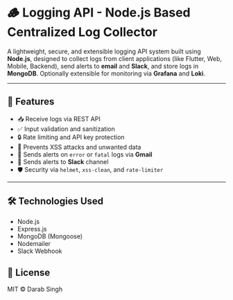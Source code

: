 # 🪵 Logging API - Node.js Based Centralized Log Collector

A lightweight, secure, and extensible logging API system built using **Node.js**, designed to collect logs from client applications (like Flutter, Web, Mobile, Backend), send alerts to **email** and **Slack**, and store logs in **MongoDB**. Optionally extensible for monitoring via **Grafana** and **Loki**.

---

## 🚀 Features

- 📥 Receive logs via REST API
- ✅ Input validation and sanitization
- 🔒 Rate limiting and API key protection
- 🧼 Prevents XSS attacks and unwanted data
- 📧 Sends alerts on `error` or `fatal` logs via **Gmail**
- 💬 Sends alerts to **Slack** channel
- 🛡️ Security via `helmet`, `xss-clean`, and `rate-limiter`
---

## 🛠 Technologies Used
 - Node.js
 - Express.js
 - MongoDB (Mongoose)
 - Nodemailer
 - Slack Webhook


## 📄 License
MIT © Darab Singh
